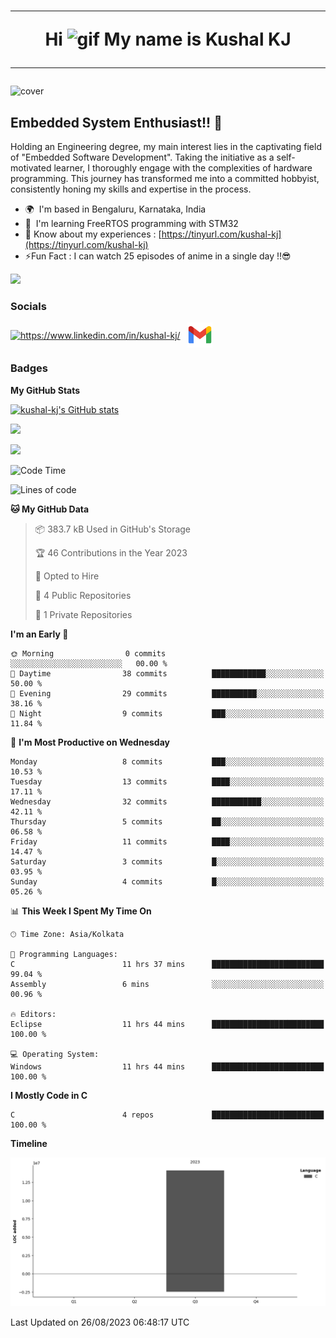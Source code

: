 <h1 align=center><hr>Hi <img src="https://user-images.githubusercontent.com/18350557/176309783-0785949b-9127-417c-8b55-ab5a4333674e.gif" alt="gif" height="32" width="32"> My name is Kushal KJ<hr></h1>

![cover](https://graph.org/file/53c59396be94840a1cc66.jpg)

Embedded System Enthusiast!! 🤖
----------------------------

Holding an Engineering degree, my main interest lies in the captivating field of "Embedded Software Development". Taking the initiative as a self-motivated learner, I thoroughly engage with the complexities of hardware programming. This journey has transformed me into a committed hobbyist, consistently honing my skills and expertise in the process.

* 🌍  I'm based in Bengaluru, Karnataka, India
* 🧠  I'm learning FreeRTOS programming with STM32
* 📄 Know about my experiences : [https://tinyurl.com/kushal-kj](https://tinyurl.com/kushal-kj)
* ⚡Fun Fact : I can watch 25 episodes of anime in a single day !!😎

<a href="https://www.github.com/kushal-kj" target="_blank" rel="noreferrer"><img
src="https://img.shields.io/github/followers/kushal-kj?logo=github&style=for-the-badge&color=0891b2&labelColor=1c1917" /></a>

### Socials
<p align="left">
<a href="https://linkedin.com/in/https://www.linkedin.com/in/kushal-kj/" target="blank"><img align="center" src="https://raw.githubusercontent.com/rahuldkjain/github-profile-readme-generator/master/src/images/icons/Social/linked-in-alt.svg" alt="https://www.linkedin.com/in/kushal-kj/" height="30" width="40" /></a>
&nbsp;
<a href="mailto:kushal.kuramkote@gmail.com" target="blank"><img align="center" src="https://raw.githubusercontent.com/github/explore/8f19e4dbbf13418dc1b1d58bb265953553c15a46/topics/gmail/gmail.png" alt="https://www.linkedin.com/in/kushal-kj/" height="40" width="40" /></a>
</p>


### Badges

<b>My GitHub Stats</b>

<a href="http://www.github.com/kushal-kj"><img src="https://github-readme-stats.vercel.app/api?username=kushal-kj&show_icons=true&hide=&count_private=true&title_color=0891b2&text_color=ffffff&icon_color=0891b2&bg_color=1c1917&hide_border=true&show_icons=true" alt="kushal-kj's GitHub stats" /></a>

<a href="http://www.github.com/kushal-kj"><img src="https://github-readme-streak-stats.herokuapp.com/?user=kushal-kj&stroke=ffffff&background=1c1917&ring=0891b2&fire=0891b2&currStreakNum=ffffff&currStreakLabel=0891b2&sideNums=ffffff&sideLabels=ffffff&dates=ffffff&hide_border=true" /></a>

![](https://komarev.com/ghpvc/?username=kushal-kj)

<!--START_SECTION:waka-->
![Code Time](http://img.shields.io/badge/Code%20Time-19%20hrs%2059%20mins-blue)

![Lines of code](https://img.shields.io/badge/From%20Hello%20World%20I%27ve%20Written-14.1%20million%20lines%20of%20code-blue)

**🐱 My GitHub Data** 

> 📦 383.7 kB Used in GitHub's Storage 
 > 
> 🏆 46 Contributions in the Year 2023
 > 
> 💼 Opted to Hire
 > 
> 📜 4 Public Repositories 
 > 
> 🔑 1 Private Repositories 
 > 
**I'm an Early 🐤** 

```text
🌞 Morning                0 commits           ░░░░░░░░░░░░░░░░░░░░░░░░░   00.00 % 
🌆 Daytime                38 commits          ████████████░░░░░░░░░░░░░   50.00 % 
🌃 Evening                29 commits          ██████████░░░░░░░░░░░░░░░   38.16 % 
🌙 Night                  9 commits           ███░░░░░░░░░░░░░░░░░░░░░░   11.84 % 
```
📅 **I'm Most Productive on Wednesday** 

```text
Monday                   8 commits           ███░░░░░░░░░░░░░░░░░░░░░░   10.53 % 
Tuesday                  13 commits          ████░░░░░░░░░░░░░░░░░░░░░   17.11 % 
Wednesday                32 commits          ███████████░░░░░░░░░░░░░░   42.11 % 
Thursday                 5 commits           ██░░░░░░░░░░░░░░░░░░░░░░░   06.58 % 
Friday                   11 commits          ████░░░░░░░░░░░░░░░░░░░░░   14.47 % 
Saturday                 3 commits           █░░░░░░░░░░░░░░░░░░░░░░░░   03.95 % 
Sunday                   4 commits           █░░░░░░░░░░░░░░░░░░░░░░░░   05.26 % 
```


📊 **This Week I Spent My Time On** 

```text
🕑︎ Time Zone: Asia/Kolkata

💬 Programming Languages: 
C                        11 hrs 37 mins      █████████████████████████   99.04 % 
Assembly                 6 mins              ░░░░░░░░░░░░░░░░░░░░░░░░░   00.96 % 

🔥 Editors: 
Eclipse                  11 hrs 44 mins      █████████████████████████   100.00 % 

💻 Operating System: 
Windows                  11 hrs 44 mins      █████████████████████████   100.00 % 
```

**I Mostly Code in C** 

```text
C                        4 repos             █████████████████████████   100.00 % 
```



**Timeline**

![Lines of Code chart](https://raw.githubusercontent.com/kushal-kj/kushal-kj/main/assets/bar_graph.png)


 Last Updated on 26/08/2023 06:48:17 UTC
<!--END_SECTION:waka-->
